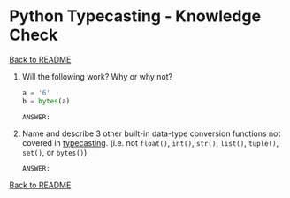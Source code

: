 # Python Typecasting - Knowledge Check

[Back to README](README.md)

1. Will the following work? Why or why not?
    ```python
    a = '6'
    b = bytes(a)
    ```
    ```
    ANSWER: 
    ```

2. Name and describe 3 other built-in data-type conversion functions not covered in [typecasting](typecasting.md). (i.e. not `float()`, `int()`, `str()`, `list()`, `tuple()`, `set()`, or `bytes()`)
    ```
    ANSWER: 
    ```

[Back to README](README.md)
